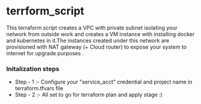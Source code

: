 # terrform_script

This terraform script creates a VPC with private subnet isolating your network from outside work and creates a VM instance with installing docker and kubernetes in it.The instances 
created under this network are provisioned with NAT gateway (+ Cloud router) to expose your system to internet for upgrade purposes . 

### Initalization steps 
  - Step - 1 :- Configure your "service_acct" credential and  project name in terraform.tfvars file
  - Step - 2 :- All set to go for terraform plan and apply stage :)
